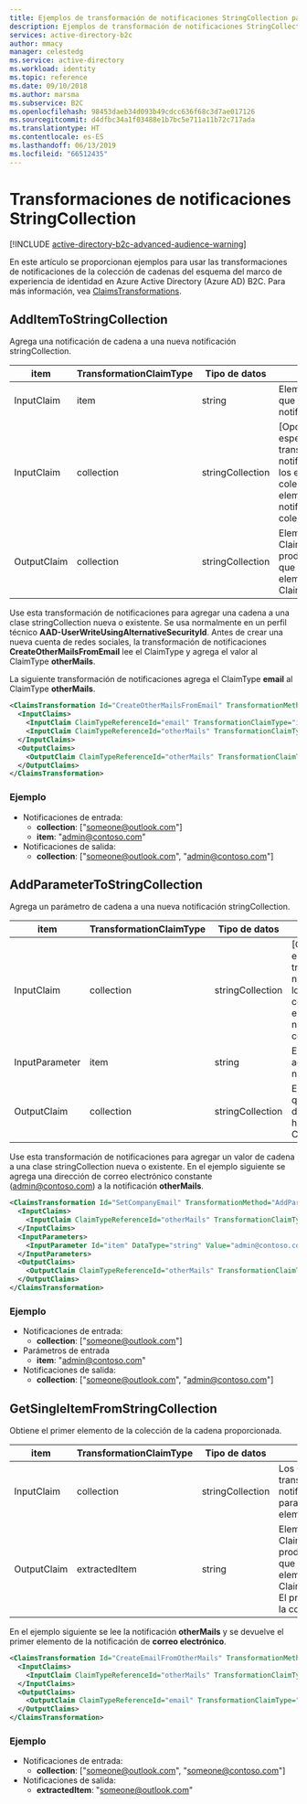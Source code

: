 ```yaml
---
title: Ejemplos de transformación de notificaciones StringCollection para el esquema del marco de experiencia de identidad de Azure Active Directory B2C | Microsoft Docs
description: Ejemplos de transformación de notificaciones StringCollection para el esquema del marco de experiencia de identidad de Azure Active Directory B2C.
services: active-directory-b2c
author: mmacy
manager: celestedg
ms.service: active-directory
ms.workload: identity
ms.topic: reference
ms.date: 09/10/2018
ms.author: marsma
ms.subservice: B2C
ms.openlocfilehash: 98453daeb34d093b49cdcc636f68c3d7ae017126
ms.sourcegitcommit: d4dfbc34a1f03488e1b7bc5e711a11b72c717ada
ms.translationtype: HT
ms.contentlocale: es-ES
ms.lasthandoff: 06/13/2019
ms.locfileid: "66512435"
---
```

# <a name="stringcollection-claims-transformations"></a>Transformaciones de notificaciones StringCollection

[!INCLUDE [active-directory-b2c-advanced-audience-warning](../../includes/active-directory-b2c-advanced-audience-warning.md)]

En este artículo se proporcionan ejemplos para usar las transformaciones de notificaciones de la colección de cadenas del esquema del marco de experiencia de identidad en Azure Active Directory (Azure AD) B2C. Para más información, vea [ClaimsTransformations](claimstransformations.md).

## <a name="additemtostringcollection"></a>AddItemToStringCollection

Agrega una notificación de cadena a una nueva notificación stringCollection. 

| item | TransformationClaimType | Tipo de datos | Notas |
| ---- | ----------------------- | --------- | ----- |
| InputClaim | item | string | Elemento ClaimType que se agregará a la notificación de salida. |
| InputClaim | collection | stringCollection | [Opcional] Si se especifica, la transformación de notificaciones copia los elementos de esta colección y agrega el elemento al final de la notificación de la colección de salida. |
| OutputClaim | collection | stringCollection | Elementos ClaimTypes que se producen después de que se invoque este elemento ClaimsTransformation. |

Use esta transformación de notificaciones para agregar una cadena a una clase stringCollection nueva o existente. Se usa normalmente en un perfil técnico **AAD-UserWriteUsingAlternativeSecurityId**. Antes de crear una nueva cuenta de redes sociales, la transformación de notificaciones **CreateOtherMailsFromEmail** lee el ClaimType y agrega el valor al ClaimType **otherMails**. 

La siguiente transformación de notificaciones agrega el ClaimType **email** al ClaimType **otherMails**.

```XML
<ClaimsTransformation Id="CreateOtherMailsFromEmail" TransformationMethod="AddItemToStringCollection">
  <InputClaims>
    <InputClaim ClaimTypeReferenceId="email" TransformationClaimType="item" />
    <InputClaim ClaimTypeReferenceId="otherMails" TransformationClaimType="collection" />
  </InputClaims>
  <OutputClaims>
    <OutputClaim ClaimTypeReferenceId="otherMails" TransformationClaimType="collection" />
  </OutputClaims>
</ClaimsTransformation>
```

### <a name="example"></a>Ejemplo

- Notificaciones de entrada:
  - **collection**: ["someone@outlook.com"]
  - **item**: "admin@contoso.com"
- Notificaciones de salida: 
  - **collection**: ["someone@outlook.com", "admin@contoso.com"]

## <a name="addparametertostringcollection"></a>AddParameterToStringCollection

Agrega un parámetro de cadena a una nueva notificación stringCollection. 

| item | TransformationClaimType | Tipo de datos | Notas |
| ---- | ----------------------- | --------- | ----- |
| InputClaim | collection | stringCollection | [Opcional] Si se especifica, la transformación de notificaciones copia los elementos de esta colección y agrega el elemento al final de la notificación de la colección de salida. |
| InputParameter | item | string | El valor que se agregará a la notificación de salida. |
| OutputClaim | collection | stringCollection | El valor ClaimType que se genera después de que se haya invocado esta ClaimsTransformation. |

Use esta transformación de notificaciones para agregar un valor de cadena a una clase stringCollection nueva o existente. En el ejemplo siguiente se agrega una dirección de correo electrónico constante (admin@contoso.com) a la notificación **otherMails**. 

```XML
<ClaimsTransformation Id="SetCompanyEmail" TransformationMethod="AddParameterToStringCollection">
  <InputClaims>
    <InputClaim ClaimTypeReferenceId="otherMails" TransformationClaimType="collection" />
  </InputClaims>
  <InputParameters>
    <InputParameter Id="item" DataType="string" Value="admin@contoso.com" />
  </InputParameters>
  <OutputClaims>
    <OutputClaim ClaimTypeReferenceId="otherMails" TransformationClaimType="collection" />
  </OutputClaims>
</ClaimsTransformation>
```

### <a name="example"></a>Ejemplo

- Notificaciones de entrada:
  - **collection**: ["someone@outlook.com"]
- Parámetros de entrada 
  - **item**: "admin@contoso.com"
- Notificaciones de salida:
  - **collection**: ["someone@outlook.com", "admin@contoso.com"]

## <a name="getsingleitemfromstringcollection"></a>GetSingleItemFromStringCollection

Obtiene el primer elemento de la colección de la cadena proporcionada. 

| item | TransformationClaimType | Tipo de datos | Notas |
| ---- | ----------------------- | --------- | ----- |
| InputClaim | collection | stringCollection | Los ClaimTypes que la transformación de notificaciones usa para obtener el elemento. |
| OutputClaim | extractedItem | string | Elementos ClaimTypes que se producen después de que se invoque este elemento ClaimsTransformation. El primer elemento de la colección. |

En el ejemplo siguiente se lee la notificación **otherMails** y se devuelve el primer elemento de la notificación de **correo electrónico**. 

```XML
<ClaimsTransformation Id="CreateEmailFromOtherMails" TransformationMethod="GetSingleItemFromStringCollection">
  <InputClaims>
    <InputClaim ClaimTypeReferenceId="otherMails" TransformationClaimType="collection" />
  </InputClaims>
  <OutputClaims>
    <OutputClaim ClaimTypeReferenceId="email" TransformationClaimType="extractedItem" />
  </OutputClaims>
</ClaimsTransformation>
```

### <a name="example"></a>Ejemplo

- Notificaciones de entrada:
  - **collection**: ["someone@outlook.com", "someone@contoso.com"]
- Notificaciones de salida: 
  - **extractedItem**: "someone@outlook.com"

